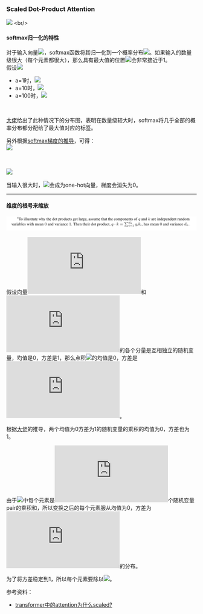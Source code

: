 ### Scaled Dot-Product Attention
![](https://latex.codecogs.com/svg.latex?Attention(Q,K,V)=softmax(\frac{QK^T}{\sqrt{d_k}})V) <br/>

#### softmax归一化的特性

对于输入向量![](https://latex.codecogs.com/svg.latex?x\in\mathbb{R}^d)，softmax函数将其归一化到一个概率分布![](https://latex.codecogs.com/svg.latex?\hat{y}\in\mathbb{R}^d)。如果输入的数量级很大（每个元素都很大），那么具有最大值的位置![](https://latex.codecogs.com/svg.latex?\hat{y}_k)会非常接近于1。
<br/>
假设![](https://latex.codecogs.com/svg.latex?x=[a,a,2a]^\top)
* a=1时，![](https://latex.codecogs.com/svg.latex?\hat{y}_3=0.57611)
* a=10时，![](https://latex.codecogs.com/svg.latex?\hat{y}_3=0.99991)
* a=100时，![](https://latex.codecogs.com/svg.latex?\hat{y}_3\approx1.0)
<br/>

[大佬](https://www.zhihu.com/question/339723385/answer/782509914)给出了此种情况下的分布图，表明在数量级较大时，softmax将几乎全部的概率分布都分配给了最大值对应的标签。

另外根据[softmax梯度的推导](https://github.com/delionlper/nlp_notes/blob/main/Others/Softmax.md)，可得：<br/>
![](https://latex.codecogs.com/svg.latex?\frac{\partial{\hat{y}}}{\partial{x}}=diag{(\hat{y})}-\hat{y}{\hat{y}}^\top\in{\mathbb{R}}^{d\times{d}})

<br/>

![](https://latex.codecogs.com/svg.latex?\frac{\partial{\hat{y}}}{\partial{x}}=\begin{bmatrix}\hat{y}_1&0&\cdots&0\\\\0&\hat{y}_2&\cdots&0\\\\\vdots&\vdots&\ddots&\vdots\\\\0&0&\cdots&\hat{y}_d\end{bmatrix}-\begin{bmatrix}{\hat{y}_1}^2&\hat{y}_1\hat{y}_2&\cdots&\hat{y}_1\hat{y}_d\\\\\\hat{y}_2\hat{y}_1&{\hat{y}_2}^2&\cdots&\hat{y}_2\hat{y}_d\\\\\\vdots&\vdots&\ddots&\vdots\\\\\\hat{y}_d\hat{y}_1&\hat{y}_d\hat{y}_2&\cdots&{\hat{y}_d}^2\end{bmatrix})

当输入很大时，![](https://latex.codecogs.com/svg.latex?\hat{y})会成为one-hot向量，梯度会消失为0。

-------------

#### 维度的根号来缩放
![](why_scaled.png)

假设向量![](https://latex.codecogs.com/svg.latex?q)和![](https://latex.codecogs.com/svg.latex?k)的各个分量是互相独立的随机变量，均值是0，方差是1，那么点积![](https://latex.codecogs.com/svg.latex?q\cdot{k})的均值是0，方差是![](https://latex.codecogs.com/svg.latex?d_k)。

根据[大佬](https://www.zhihu.com/question/339723385/answer/782509914)的推导，两个均值为0方差为1的随机变量的乘积的均值为0，方差也为1。

由于![](https://latex.codecogs.com/svg.latex?QK^\top)中每个元素是![](https://latex.codecogs.com/svg.latex?d_k)个随机变量pair的乘积和，所以变换之后的每个元素服从均值为0，方差为![](https://latex.codecogs.com/svg.latex?d_k)的分布。

为了将方差稳定到1，所以每个元素要除以![](https://latex.codecogs.com/svg.latex?\sqrt{d_k})。

参考资料：
* [transformer中的attention为什么scaled?](https://www.zhihu.com/question/339723385/answer/782509914)